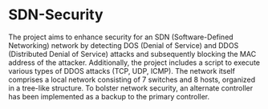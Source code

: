 # SDN-Security
The project aims to enhance security for an SDN (Software-Defined Networking) network by detecting DOS (Denial of Service) and DDOS (Distributed Denial of Service) attacks and subsequently blocking the MAC address of the attacker. Additionally, the project includes a script to execute various types of DDOS attacks (TCP, UDP, ICMP). The network itself comprises a local network consisting of 7 switches and 8 hosts, organized in a tree-like structure. To bolster network security, an alternate controller has been implemented as a backup to the primary controller.
